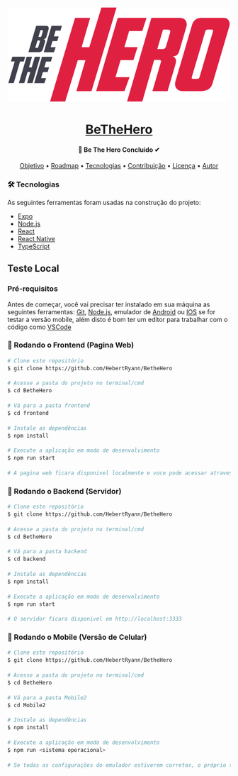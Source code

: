 <h1 align="center">
  <img alt="BeTheHero" title="#BeTheHero" src="./frontend/src/assets/logo.svg" />
</h1>

<h1 align="center">
    <a href="https://hebertryann.github.io/react-gh-pages/#/">BeTheHero</a>
</h1>
<p align="center"Plataforma para auxiliar ongs a compartilhar seus casos, junto a versão mobile onde os usuario podem ver todos os casos de varias ongs e ajuda-lás</p>

<h4 align="center"> 
🚀 Be The Hero Concluido ✔
</h4>

<p align="center">
 <a href="#objetivo">Objetivo</a> •
 <a href="#roadmap">Roadmap</a> • 
 <a href="#tecnologias">Tecnologias</a> • 
 <a href="#contribuicao">Contribuição</a> • 
 <a href="#licenc-a">Licença</a> • 
 <a href="#autor">Autor</a>
</p>

### 🛠 Tecnologias

As seguintes ferramentas foram usadas na construção do projeto:

- [Expo](https://expo.io/)
- [Node.js](https://nodejs.org/en/)
- [React](https://pt-br.reactjs.org/)
- [React Native](https://reactnative.dev/)
- [TypeScript](https://www.typescriptlang.org/)

## Teste Local
### Pré-requisitos

Antes de começar, você vai precisar ter instalado em sua máquina as seguintes ferramentas:
[Git](https://git-scm.com), [Node.js](https://nodejs.org/en/), emulador de [Android](https://developer.android.com/studio?gclid=CjwKCAjw9aiIBhA1EiwAJ_GTStd8tz8foy4o_PDDNqiq8txvaezV85U-1nzzU-EYL_TIbn-5RmVYwxoCzwYQAvD_BwE&gclsrc=aw.ds) ou [IOS](https://developer.apple.com/xcode/) se for testar a versão mobile,
além disto é bom ter um editor para trabalhar com o código como [VSCode](https://code.visualstudio.com/)

### 🎲 Rodando o Frontend (Pagina Web)

```bash
# Clone este repositório
$ git clone https://github.com/HebertRyann/BetheHero

# Acesse a pasta do projeto no terminal/cmd
$ cd BetheHero

# Vá para a pasta frontend
$ cd frontend

# Instale as dependências
$ npm install

# Execute a aplicação em modo de desenvolvimento
$ npm run start

# A pagina web ficara disponivel localmente e voce pode acessar atraves de <http://localhost:3000>
```

### 🎲 Rodando o Backend (Servidor)

```bash
# Clone este repositório
$ git clone https://github.com/HebertRyann/BetheHero

# Acesse a pasta do projeto no terminal/cmd
$ cd BetheHero

# Vá para a pasta backend
$ cd backend

# Instale as dependências
$ npm install

# Execute a aplicação em modo de desenvolvimento
$ npm run start

# O servidor ficara disponivel em http://localhost:3333
```

### 🎲 Rodando o Mobile (Versão de Celular)

```bash
# Clone este repositório
$ git clone https://github.com/HebertRyann/BetheHero

# Acesse a pasta do projeto no terminal/cmd
$ cd BetheHero

# Vá para a pasta Mobile2
$ cd Mobile2

# Instale as dependências
$ npm install

# Execute a aplicação em modo de desenvolvimento
$ npm run <sistema operacional>

# Se todas as configurações do emulador estiverem corretas, o próprio terminal vai identificar o emulador e vai  automaticamente  iniciar e instalar o apk e outras dependências necessárias para utilizar o aplicativo, apos a instalação o aplicativo estará pronto para ser utilizado
```
